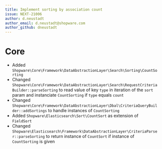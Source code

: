```yaml
---
title: Implement sorting by association count
issue: NEXT-21006
author: d.neustadt
author_email: d.neustadt@shopware.com
author_github: dneustadt
---
```

# Core
* Added `Shopware\Core\Framework\DataAbstractionLayer\Search\Sorting\CountSorting`
* Changed `Shopware\Core\Framework\DataAbstractionLayer\Search\RequestCriteriaBuilder::parseSorting` to read value of key `type` in iteration of the `sort` param and instanciate `CountSorting` if `type` equals `count`
* Changed `Shopware\Core\Framework\DataAbstractionLayer\Dbal\CriteriaQueryBuilder::addSortings` to handle instances of `CountSorting`
* Added `Shopware\Elasticsearch\Sort\CountSort` as extension of `FieldSort`
* Changed `Shopware\Elasticsearch\Framework\DataAbstractionLayer\CriteriaParser::parseSorting` to return instance of `CountSort` if instance of `CountSorting` is given
